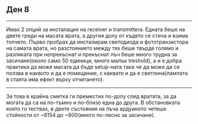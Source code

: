 ## Ден 8

---

Имах 2 опций за инсталация на receiver и transmittera. Едната беше на двете греди на масата врата, а другия долу от където се стича и взима топчето.
Първо пробрах да инсталирам светодиода и фототранзистора на самата врата, но разстоянието между тях беше твърде голямо и разликата при 
непрекъснат и прекъснат лъч беше много трудна за засичане(около само 50 единици, много малък treshold), а и е добра практика да може масата да бъде 
setup-ната така че да може да се ползва в каквото и да е помещение, с каквато и да е светлина(лампата в стаята има ефект върху отчитането).

---

За това в крайна сметка ги преместих по-долу след вратата, за да могата да са на по-тъмно и по-близо една до друга.
В обстановката която го тествах, в двете състояния на лъча ардуиното четеше стойности от ~6154 до ~800(много по-лесно за засичане).
